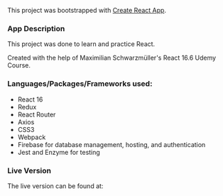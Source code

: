 This project was bootstrapped with [Create React App](https://github.com/facebook/create-react-app).

<h3>App Description</h3>
<p>This project was done to learn and practice React.</p>
<p>Created with the help of Maximilian Schwarzmüller's React 16.6 Udemy Course.</p>

<h3>Languages/Packages/Frameworks used:</h3>
<ul>
    <li>React 16</li>
    <li>Redux</li>
    <li>React Router</li>
    <li>Axios</li>
    <li>CSS3</li>
    <li>Webpack</li>
    <li>Firebase for database management, hosting, and authentication</li>
    <li>Jest and Enzyme for testing</li>
       
</ul>

<h3>Live Version</h3>
The live version can be found at: 
